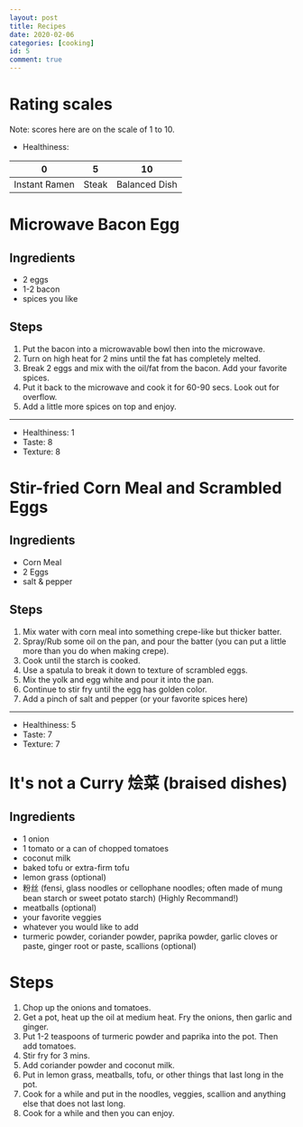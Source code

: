 ```yaml
---
layout: post
title: Recipes
date: 2020-02-06
categories: [cooking]
id: 5
comment: true
---
```


# Rating scales

Note: scores here are on the scale of 1 to 10.

- Healthiness:

| 0  | 5 | 10 | 
|----|---|----|
|Instant Ramen | Steak | Balanced Dish |

# Microwave Bacon Egg

## Ingredients

- 2 eggs
- 1-2 bacon
- spices you like

## Steps

1. Put the bacon into a microwavable bowl then into the microwave.
2. Turn on high heat for 2 mins until the fat has completely melted.
3. Break 2 eggs and mix with the oil/fat from the bacon. Add your favorite spices.
4. Put it back to the microwave and cook it for 60-90 secs. Look out for overflow.
5. Add a little more spices on top and enjoy.

---
- Healthiness: 1
- Taste: 8
- Texture: 8

# Stir-fried Corn Meal and Scrambled Eggs
## Ingredients

- Corn Meal
- 2 Eggs
- salt & pepper

## Steps

1. Mix water with corn meal into something crepe-like but thicker batter.
2. Spray/Rub some oil on the pan, and pour the batter (you can put a little more than you do when making crepe).
3. Cook until the starch is cooked.
4. Use a spatula to break it down to texture of scrambled eggs.
5. Mix the yolk and egg white and pour it into the pan.
6. Continue to stir fry until the egg has golden color.
7. Add a pinch of salt and pepper (or your favorite spices here)

---
- Healthiness: 5
- Taste: 7
- Texture: 7

# It's not a Curry 烩菜  (braised dishes)
## Ingredients
- 1 onion
- 1 tomato or a can of chopped tomatoes
- coconut milk
- baked tofu or extra-firm tofu
- lemon grass (optional)
- 粉丝 (fensi, glass noodles or cellophane noodles; often made of mung bean starch or sweet potato starch) (Highly Recommand!)
- meatballs (optional)
- your favorite veggies
- whatever you would like to add
- turmeric powder, coriander powder, paprika powder, garlic cloves or paste, ginger root or paste, scallions (optional)
# Steps
1. Chop up the onions and tomatoes.
2. Get a pot, heat up the oil at medium heat. Fry the onions, then garlic and ginger.
3. Put 1-2 teaspoons of turmeric powder and paprika into the pot. Then add tomatoes.
4. Stir fry for 3 mins.
5. Add coriander powder and coconut milk.
6. Put in lemon grass, meatballs, tofu, or other things that last long in the pot.
7. Cook for a while and put in the noodles, veggies, scallion and anything else that does not last long.
8. Cook for a while and then you can enjoy.

